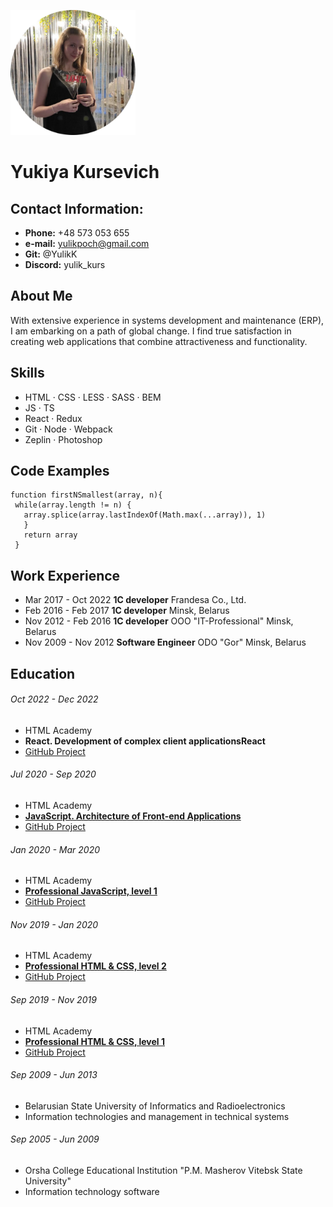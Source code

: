 <p align="left">
 <img width="200px" src="/img/avatar.png" alt="Yuliya Kursevich"/>
</p>

# Yukiya Kursevich

## Contact Information:

- **Phone:** +48 573 053 655
- **e-mail:** yulikpoch@gmail.com
- **Git:** @YulikK
- **Discord:** yulik_kurs

## About Me

With extensive experience in systems development and maintenance (ERP), I am embarking on a path of global change. I find true satisfaction in creating web applications that combine attractiveness and functionality.

## Skills

- HTML · CSS · LESS · SASS · BEM
- JS · TS
- React · Redux
- Git · Node · Webpack
- Zeplin · Photoshop

## Code Examples

```
function firstNSmallest(array, n){
 while(array.length != n) {
   array.splice(array.lastIndexOf(Math.max(...array)), 1)
   }
   return array
 }
```

## Work Experience

- Mar 2017 - Oct 2022 **1C developer** Frandesa Co., Ltd.
- Feb 2016 - Feb 2017 **1C developer** Minsk, Belarus
- Nov 2012 - Feb 2016 **1C developer** OOO "IT-Professional" Minsk, Belarus
- Nov 2009 - Nov 2012 **Software Engineer** ODO "Gor" Minsk, Belarus

## Education

###### Oct 2022 - Dec 2022

- HTML Academy
- **React. Development of complex client applicationsReact**
- [GitHub Project](https://github.com/YulikK/1150911-six-cities-simple-11 "link to GitHub Project")

###### Jul 2020 - Sep 2020

- HTML Academy
- **[JavaScript. Architecture of Front-end Applications](https://assets.htmlacademy.ru/certificates/intensive/169/1150911.pdf?1601120092 "certificate")**
- [GitHub Project](https://github.com/YulikK/cinemaddict "link to GitHub Project")

###### Jan 2020 - Mar 2020

- HTML Academy
- **[Professional JavaScript, level 1](https://assets.htmlacademy.ru/certificates/intensive/123/1150911.pdf?1584341631 "certificate")**
- [GitHub Project](https://github.com/YulikK/kekstagram "link to GitHub Project")

###### Nov 2019 - Jan 2020

- HTML Academy
- **[Professional HTML & CSS, level 2](https://assets.htmlacademy.ru/certificates/intensive/117/1150911.pdf?1579195203 "certificate")**
- [GitHub Project](https://github.com/YulikK/cat-energy "link to GitHub Project")

###### Sep 2019 - Nov 2019

- HTML Academy
- **[Professional HTML & CSS, level 1](https://assets.htmlacademy.ru/certificates/intensive/111/1150911.pdf?1571128870 "certificate")**
- [GitHub Project](https://yulikk.github.io/Sedona "link to GitHub Project")

###### Sep 2009 - Jun 2013

- Belarusian State University of Informatics and Radioelectronics
- Information technologies and management in technical systems

###### Sep 2005 - Jun 2009

- Orsha College Educational Institution "P.M. Masherov Vitebsk State University"
- Information technology software
